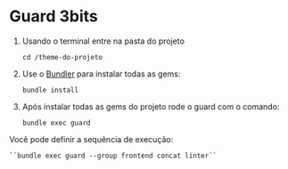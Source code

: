 Guard 3bits
=====

1. Usando o terminal entre na pasta do projeto

    ``cd /theme-do-projeto``

2. Use o [Bundler](http://bundler.io/) para instalar todas as gems:

    ``bundle install``

3. Após instalar todas as gems do projeto rode o guard com o comando:

    ``bundle exec guard``
  
Você pode definir a sequência de execução:

    ``bundle exec guard --group frontend concat linter``
